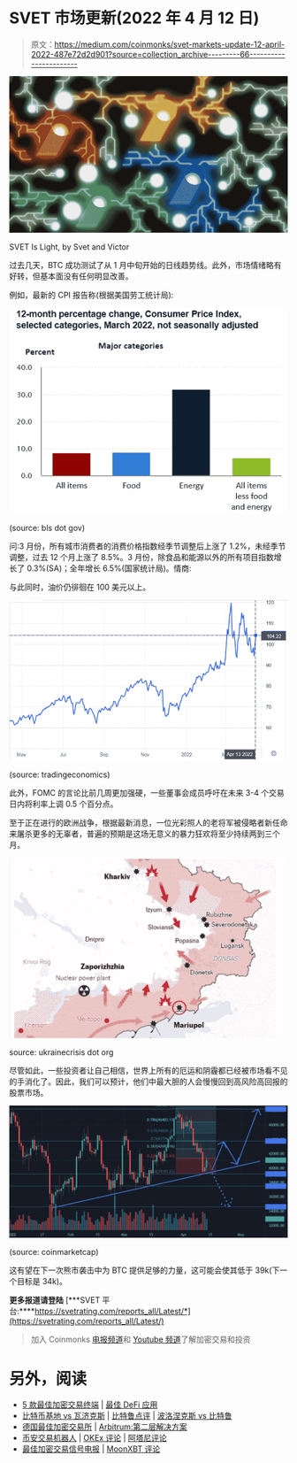 # SVET 市场更新(2022 年 4 月 12 日)

> 原文：<https://medium.com/coinmonks/svet-markets-update-12-april-2022-487e72d2d901?source=collection_archive---------66----------------------->

![](img/9e97240309bf0af8d96f0d4c0c09a6b8.png)

SVET Is Light, by Svet and Victor

过去几天，BTC 成功测试了从 1 月中旬开始的日线趋势线。此外，市场情绪略有好转，但基本面没有任何明显改善。

例如，最新的 CPI 报告称(根据美国劳工统计局):

![](img/ecc0247a677ead424ab6e120c4aac1d7.png)

(source: bls dot gov)

问:3 月份，所有城市消费者的消费价格指数经季节调整后上涨了 1.2%，未经季节调整，过去 12 个月上涨了 8.5%。3 月份，除食品和能源以外的所有项目指数增长了 0.3%(SA)；全年增长 6.5%(国家统计局)。情商:

与此同时，油价仍徘徊在 100 美元以上。

![](img/dfcfc3a64e94148a9256659092d12530.png)

(source: tradingeconomics)

此外，FOMC 的言论比前几周更加强硬，一些董事会成员呼吁在未来 3-4 个交易日内将利率上调 0.5 个百分点。

至于正在进行的欧洲战争，根据最新消息，一位光彩照人的老将军被侵略者新任命来屠杀更多的无辜者，普遍的预期是这场无意义的暴力狂欢将至少持续两到三个月。

![](img/8bbaff84515e42c04b2f37e83b0c6987.png)

source: ukrainecrisis dot org

尽管如此，一些投资者让自己相信，世界上所有的厄运和阴霾都已经被市场看不见的手消化了。因此，我们可以预计，他们中最大胆的人会慢慢回到高风险高回报的股票市场。

![](img/f85681d9ffbfb9182d908742777e8456.png)

(source: coinmarketcap)

这有望在下一次熊市袭击中为 BTC 提供足够的力量，这可能会使其低于 39k(下一个目标是 34k)。

**更多报道请登陆** [***SVET 平台:****https://svetrating.com/reports_all/Latest/*](https://svetrating.com/reports_all/Latest/)

> 加入 Coinmonks [电报频道](https://t.me/coincodecap)和 [Youtube 频道](https://www.youtube.com/c/coinmonks/videos)了解加密交易和投资

# 另外，阅读

*   [5 款最佳加密交易终端](https://coincodecap.com/crypto-trading-terminals) | [最佳 DeFi 应用](https://coincodecap.com/best-defi-apps)
*   [比特币基地 vs 瓦济克斯](https://coincodecap.com/coinbase-vs-wazirx) | [比特鲁点评](https://coincodecap.com/bitrue-review) | [波洛涅克斯 vs 比特鲁](https://coincodecap.com/poloniex-vs-bittrex)
*   [德国最佳加密交易所](https://coincodecap.com/crypto-exchanges-in-germany) | [Arbitrum:第二层解决方案](https://coincodecap.com/arbitrum)
*   [币安交易机器人](/coinmonks/binance-trading-bots-d0d57bb62c4c) | [OKEx 评论](/coinmonks/okex-review-6b369304110f) | [阿塔尼评论](https://coincodecap.com/atani-review)
*   [最佳加密交易信号电报](/coinmonks/best-crypto-signals-telegram-5785cdbc4b2b) | [MoonXBT 评论](/coinmonks/moonxbt-review-6e4ab26d037)